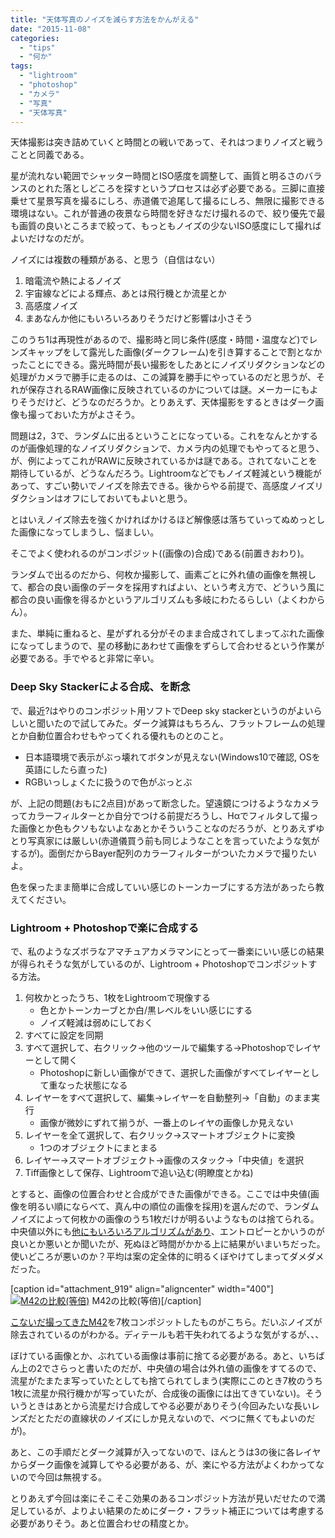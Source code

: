 ```yaml
---
title: "天体写真のノイズを減らす方法をかんがえる"
date: "2015-11-08"
categories: 
  - "tips"
  - "何か"
tags: 
  - "lightroom"
  - "photoshop"
  - "カメラ"
  - "写真"
  - "天体写真"
---
```


天体撮影は突き詰めていくと時間との戦いであって、それはつまりノイズと戦うことと同義である。

星が流れない範囲でシャッター時間とISO感度を調整して、画質と明るさのバランスのとれた落としどころを探すというプロセスは必ず必要である。三脚に直接乗せて星景写真を撮るにしろ、赤道儀で追尾して撮るにしろ、無限に撮影できる環境はない。これが普通の夜景なら時間を好きなだけ撮れるので、絞り優先で最も画質の良いところまで絞って、もっともノイズの少ないISO感度にして撮ればよいだけなのだが。

ノイズには複数の種類がある、と思う（自信はない）

1. 暗電流や熱によるノイズ
2. 宇宙線などによる輝点、あとは飛行機とか流星とか
3. 高感度ノイズ
4. まあなんか他にもいろいろありそうだけど影響は小さそう

このうち1は再現性があるので、撮影時と同じ条件(感度・時間・温度など)でレンズキャップをして露光した画像(ダークフレーム)を引き算することで割となかったことにできる。露光時間が長い撮影をしたあとにノイズリダクションなどの処理がカメラで勝手に走るのは、この減算を勝手にやっているのだと思うが、それが保存されるRAW画像に反映されているのかについては謎。メーカーにもよりそうだけど、どうなのだろうか。とりあえず、天体撮影をするときはダーク画像も撮っておいた方がよさそう。

問題は2，3で、ランダムに出るということになっている。これをなんとかするのが画像処理的なノイズリダクションで、カメラ内の処理でもやってると思う、が、例によってこれがRAWに反映されているかは謎である。されてないことを期待しているが、どうなんだろう。Lightroomなどでもノイズ軽減という機能があって、すごい勢いでノイズを除去できる。後からやる前提で、高感度ノイズリダクションはオフにしておいてもよいと思う。

とはいえノイズ除去を強くかければかけるほど解像感は落ちていってぬめっとした画像になってしまうし、悩ましい。

そこでよく使われるのがコンポジット((画像の)合成)である(前置きおわり)。

ランダムで出るのだから、何枚か撮影して、画素ごとに外れ値の画像を無視して、都合の良い画像のデータを採用すればよい、という考え方で、どういう風に都合の良い画像を得るかというアルゴリズムも多岐にわたるらしい（よくわからん）。

また、単純に重ねると、星がずれる分がそのまま合成されてしまってぶれた画像になってしまうので、星の移動にあわせて画像をずらして合わせるという作業が必要である。手でやると非常に辛い。

### Deep Sky Stackerによる合成、を断念

で、最近?はやりのコンポジット用ソフトでDeep sky stackerというのがよいらしいと聞いたので試してみた。ダーク減算はもちろん、フラットフレームの処理とか自動位置合わせもやってくれる優れものとのこと。

- 日本語環境で表示がぶっ壊れてボタンが見えない(Windows10で確認, OSを英語にしたら直った)
- RGBいっしょくたに扱うので色がぶっとぶ

が、上記の問題(おもに2点目)があって断念した。望遠鏡につけるようなカメラってカラーフィルターとか自分でつける前提だろうし、Hαでフィルタして撮った画像とか色もクソもないよなあとかそういうことなのだろうが、とりあえずゆとり写真家には厳しい(赤道儀買う前も同じようなことを言っていたような気がするが)。面倒だからBayer配列のカラーフィルターがついたカメラで撮りたいよ。

色を保ったまま簡単に合成していい感じのトーンカーブにする方法があったら教えてください。

### Lightroom + Photoshopで楽に合成する

で、私のようなズボラなアマチュアカメラマンにとって一番楽にいい感じの結果が得られそうな気がしているのが、Lightroom + Photoshopでコンポジットする方法。

1. 何枚かとったうち、1枚をLightroomで現像する
    - 色とかトーンカーブとか白/黒レベルをいい感じにする
    - ノイズ軽減は弱めにしておく
2. すべてに設定を同期
3. すべて選択して、右クリック→他のツールで編集する→Photoshopでレイヤーとして開く
    - Photoshopに新しい画像ができて、選択した画像がすべてレイヤーとして重なった状態になる
4. レイヤーをすべて選択して、編集→レイヤーを自動整列→「自動」のまま実行
    - 画像が微妙にずれて揃うが、一番上のレイヤの画像しか見えない
5. レイヤーを全て選択して、右クリック→スマートオブジェクトに変換
    - 1つのオブジェクトにまとまる
6. レイヤー→スマートオブジェクト→画像のスタック→「中央値」を選択
7. Tiff画像として保存、Lightroomで追い込む(明瞭度とかね)

とすると、画像の位置合わせと合成ができた画像ができる。ここでは中央値(画像を明るい順にならべて、真ん中の順位の画像を採用)を選んだので、ランダムノイズによって何枚かの画像のうち1枚だけが明るいようなものは捨てられる。中央値以外にも[他にもいろいろアルゴリズムがあり](https://helpx.adobe.com/jp/photoshop/using/image-stacks-photoshop-extended.html)、エントロピーとかいうのが良いとか悪いとか聞いたが、死ぬほど時間がかかる上に結果がいまいちだった。使いどころが悪いのか？平均は案の定全体的に明るくぼやけてしまってダメダメだった。

\[caption id="attachment\_919" align="aligncenter" width="400"\][![M42の比較(等倍)](https://blog.naotaco.com/wp-content/uploads/2015/11/M42_composite-400x217.png)](https://blog.naotaco.com/wp-content/uploads/2015/11/M42_composite.png) M42の比較(等倍)\[/caption\]

[こないだ撮ってきたM42](https://blog.naotaco.com/archives/868)を7枚コンポジットしたものがこちら。だいぶノイズが除去されているのがわかる。ディテールも若干失われてるような気がするが、、、

ぼけている画像とか、ぶれている画像は事前に捨てる必要がある。あと、いちばん上の2でさらっと書いたのだが、中央値の場合は外れ値の画像をすてるので、流星がたまたま写っていたとしても捨てられてしまう(実際にこのとき7枚のうち1枚に流星か飛行機かが写っていたが、合成後の画像には出てきていない)。そういうときはあとから流星だけ合成してやる必要がありそう(今回みたいな長いレンズだとただの直線状のノイズにしか見えないので、べつに無くてもよいのだが)。

あと、この手順だとダーク減算が入ってないので、ほんとうは3の後に各レイヤからダーク画像を減算してやる必要がある、が、楽にやる方法がよくわかってないので今回は無視する。

とりあえず今回は楽にそこそこ効果のあるコンポジット方法が見いだせたので満足しているが、よりよい結果のためにダーク・フラット補正については考慮する必要がありそう。あと位置合わせの精度とか。
